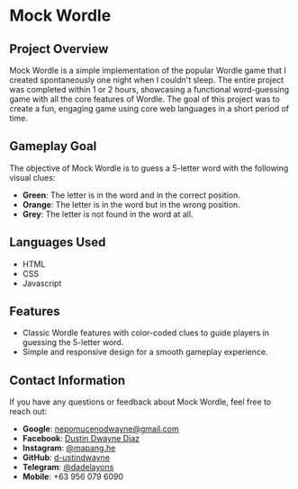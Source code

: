 # Mock Wordle

## Project Overview
Mock Wordle is a simple implementation of the popular Wordle game that I created spontaneously one night when I couldn't sleep. The entire project was completed within 1 or 2 hours, showcasing a functional word-guessing game with all the core features of Wordle. The goal of this project was to create a fun, engaging game using core web languages in a short period of time.

## Gameplay Goal
The objective of Mock Wordle is to guess a 5-letter word with the following visual clues:
- **Green**: The letter is in the word and in the correct position.
- **Orange**: The letter is in the word but in the wrong position.
- **Grey**: The letter is not found in the word at all.

## Languages Used
- HTML
- CSS
- Javascript

## Features
- Classic Wordle features with color-coded clues to guide players in guessing the 5-letter word.
- Simple and responsive design for a smooth gameplay experience.

## Contact Information
If you have any questions or feedback about Mock Wordle, feel free to reach out:

- **Google**: [nepomucenodwayne@gmail.com](mailto:nepomucenodwayne@gmail.com)
- **Facebook**: [Dustin Dwayne Diaz](https://www.facebook.com/buday.py)
- **Instagram**: [@mapang.he](https://www.instagram.com/mapang.he)
- **GitHub**: [d-ustindwayne](https://github.com/d-ustindwayne)
- **Telegram**: [@dadelayons](https://t.me/dadelayons)
- **Mobile**: +63 956 079 6090
